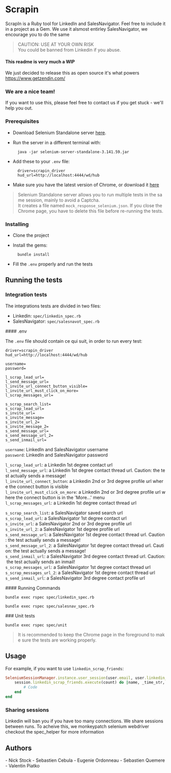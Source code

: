 # Scrapin

ScrapIn is a Ruby tool for LinkedIn and SalesNavigator. Feel free to include it in a project as a Gem.
We use it alsmost entirley SalesNavigator, we encourage you to do the same

> CAUTION: USE AT YOUR OWN RISK 
You could be banned from Linkedin if you abuse.

#### This readme is very much a WIP
We just decided to release this as open source it's what powers https://www.getzendin.com/


### We are a nice team!
If you want to use this, please feel free to contact us if you get stuck - we'll help you out.


### Prerequisites

- Download Selenium Standalone server [here](https://www.seleniumhq.org/download/).
- Run the server in a different terminal with:

        java -jar selenium-server-standalone-3.141.59.jar

- Add these to your `.env` file:

        driver=scrapin_driver
        hud_url=http://localhost:4444/wd/hub

- Make sure you have the latest version of Chrome, or download it [here](https://www.google.fr/chrome/?brand=CHBD&gclid=Cj0KCQiA-4nuBRCnARIsAHwyuPo3JnlrBmylDUYKOdDcS4i4HVePmuRXgZxm4EBqirGgGV3JQ8mVP6MaAjLQEALw_wcB&gclsrc=aw.ds)

> Selenium Standalone server allows you to run multiple tests in the same session, mainly to avoid a Captcha.
It creates a file named `mock_response_selenium.json`. If you close the Chrome page, you have to delete this file before re-running the tests.

### Installing

- Clone the project
- Install the gems:

        bundle install

- Fill the `.env` properly and run the tests

## Running the tests

### Integration tests

The integrations tests are divided in two files:

- Linkedin: `spec/linkedin_spec.rb`
- SalesNavigator: `spec/salesnavot_spec.rb`

#### .env

The `.env` file should contain ce qui suit, in order to run every test:

    driver=scrapin_driver
    hud_url=http://localhost:4444/wd/hub
    
    username=
    password=
    
    l_scrap_lead_url=
    l_send_message_url=
    l_invite_url_connect_button_visible=
    l_invite_url_must_click_on_more=
    l_scrap_messages_url=
    
    s_scrap_search_list=
    s_scrap_lead_url=
    s_invite_url=
    s_invite_message=
    s_invite_url_2=
    s_invite_message_2=
    s_send_message_url=
    s_send_message_url_2=
    s_send_inmail_url=

`username`: LinkedIn and SalesNavigator username
`password`: LinkedIn and SalesNavigator password

`l_scrap_lead_url`: a Linkedin 1st degree contact url
`l_send_message_url`: a Linkedin 1st degree contact thread url. Caution: the test actually sends a message!
`l_invite_url_connect_button`: a Linkedin 2nd or 3rd degree profile url where the connect button is visible
`l_invite_url_must_click_on_more`: a Linkedin 2nd or 3rd degree profile url where the connect button is in the 'More...' menu
`l_scrap_messages_url`: a Linkedin 1st degree contact thread url

`s_scrap_search_list`: a SalesNavigator saved search url
`s_scrap_lead_url`: a SalesNavigator 1st degree contact url
`s_invite_url`: a SalesNavigator 2nd or 3rd degree profile url
`s_invite_url_2`: a SalesNavigator 1st degree profile url
`s_send_message_url`: a SalesNavigator 1st degree contact thread url. Caution: the test actually sends a message!
`s_send_message_url_2`: a SalesNavigator 1st degree contact thread url. Caution: the test actually sends a message!
`s_send_inmail_url`: a SalesNavigator 3rd degree contact thread url. Caution: the test actually sends an inmail!
`s_scrap_messages_url`: a SalesNavigator 1st degree contact thread url
`s_scrap_messages_url_2`: a SalesNavigator 1st degree contact thread url
`s_send_inmail_url`: a SalesNavigator 3rd degree contact profile url

#### Running Commands

    bundle exec rspec spec/linkedin_spec.rb

    bundle exec rspec spec/salesnav_spec.rb

### Unit tests

    bundle exec rspec spec/unit

> It is recommended to keep the Chrome page in the foreground to make sure the tests are working properly.

## Usage

For example, if you want to use `linkedin_scrap_friends`:
```ruby
SeleniumSessionManager.instance.user_session(user.email, user.linkedin_password) do |session|
	session.linkedin_scrap_friends.execute(count) do |name, _time_str, url|
		# Code
	end
end
```

### Sharing sessions
Linkedin will ban you if you have too many connections. We share sessions between runs. To acheive this, we monkeypatch selenium webdriver checkout the spec_helper for more information

## Authors
- Nick Stock
- Sebastien Cebula
- Eugenie Ordonneau
- Sebastien Quemere
- Valentin Piatko